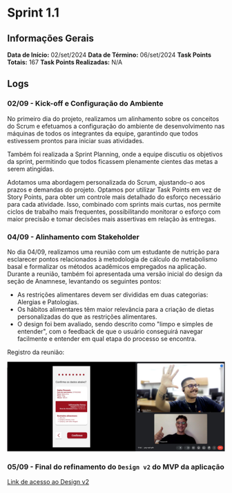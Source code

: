 # Sprint 1.1

## Informações Gerais

**Data de Início:** 02/set/2024
**Data de Término:** 06/set/2024
**Task Points Totais:** 167
**Task Points Realizadas:** N/A

## Logs

### 02/09 - Kick-off e Configuração do Ambiente

No primeiro dia do projeto, realizamos um alinhamento sobre os conceitos do Scrum e efetuamos a configuração do ambiente de desenvolvimento nas máquinas de todos os integrantes da equipe, garantindo que todos estivessem prontos para iniciar suas atividades.

Também foi realizada a Sprint Planning, onde a equipe discutiu os objetivos da sprint, permitindo que todos ficassem plenamente cientes das metas a serem atingidas.

Adotamos uma abordagem personalizada do Scrum, ajustando-o aos prazos e demandas do projeto. Optamos por utilizar Task Points em vez de Story Points, para obter um controle mais detalhado do esforço necessário para cada atividade. Isso, combinado com sprints mais curtas, nos permite ciclos de trabalho mais frequentes, possibilitando monitorar o esforço com maior precisão e tomar decisões mais assertivas em relação às entregas.

### 04/09 - Alinhamento com Stakeholder

No dia 04/09, realizamos uma reunião com um estudante de nutrição para esclarecer pontos relacionados à metodologia de cálculo do metabolismo basal e formalizar os métodos acadêmicos empregados na aplicação. Durante a reunião, também foi apresentada uma versão inicial do design da seção de Anamnese, levantando os seguintes pontos:

- As restrições alimentares devem ser divididas em duas categorias: Alergias e Patologias.
- Os hábitos alimentares têm maior relevância para a criação de dietas personalizadas do que as restrições alimentares.
- O design foi bem avaliado, sendo descrito como "limpo e simples de entender", com o feedback de que o usuário conseguirá navegar facilmente e entender em qual etapa do processo se encontra.

Registro da reunião:

![imagem_reuniao](https://github.com/noctagroup/NutriLifeDoc/blob/main/imagens/sprint1_1/registro_reuniao.jpeg)

### 05/09 - Final do refinamento do `Design v2` do MVP da aplicação

[Link de acesso ao Design v2](https://github.com/noctagroup/NutriLifeDoc/blob/main/imagens/sprint1_1/design_v2.pdf)
